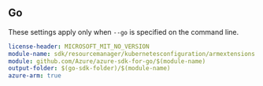## Go

These settings apply only when `--go` is specified on the command line.

``` yaml $(go) && $(track2)
license-header: MICROSOFT_MIT_NO_VERSION
module-name: sdk/resourcemanager/kubernetesconfiguration/armextensions
module: github.com/Azure/azure-sdk-for-go/$(module-name)
output-folder: $(go-sdk-folder)/$(module-name)
azure-arm: true
```

